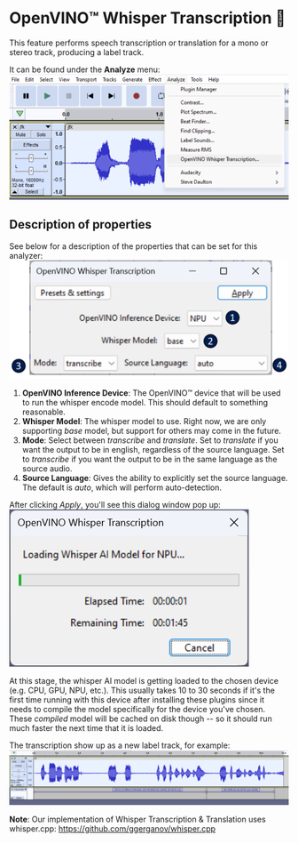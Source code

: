 # OpenVINO™ Whisper Transcription :microphone:

This feature performs speech transcription or translation for a mono or stereo track, producing a label track.

It can be found under the **Analyze** menu:
![](menu.png)

## Description of properties  
See below for a description of the properties that can be set for this analyzer:  
![](properties.png)  
1. **OpenVINO Inference Device**: The OpenVINO™ device that will be used to run the whisper encode model. This should default to something reasonable.
2. **Whisper Model**: The whisper model to use. Right now, we are only supporting *base* model, but support for others may come in the future.
3. **Mode**: Select between *transcribe* and *translate*. Set to *translate* if you want the output to be in english, regardless of the source language. Set to *transcribe* if you want the output to be in the same language as the source audio.
4. **Source Language**: Gives the ability to explicitly set the source language. The default is *auto*, which will perform auto-detection.


After clicking *Apply*, you'll see this dialog window pop up:  
![](loading.png)

At this stage, the whisper AI model is getting loaded to the chosen device (e.g. CPU, GPU, NPU, etc.). This usually takes 10 to 30 seconds if it's the first time running with this device after installing these plugins since it needs to compile the model specifically for the device you've chosen. These *compiled* model will be cached on disk though -- so it should run much faster the next time that it is loaded.

The transcription show up as a new label track, for example:
![](output.png)

**Note**: Our implementation of Whisper Transcription & Translation uses whisper.cpp: https://github.com/ggerganov/whisper.cpp



